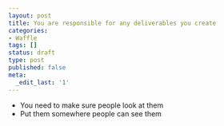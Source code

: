 ```yaml
---
layout: post
title: You are responsible for any deliverables you create
categories:
- Waffle
tags: []
status: draft
type: post
published: false
meta:
  _edit_last: '1'
---
```

<ul>
<li>You need to make sure people look at them</li>
<li>Put them somewhere people can see them</li>
</ul>
